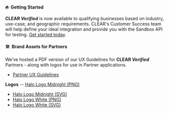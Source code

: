 #### 🔥&nbsp; Getting Started
**CLEAR _Verified_** is now available to qualifying businesses based on industry, use-case, and geographic requirements. CLEAR's Customer Success team will help define your ideal integration and provide you with the Sandbox API for testing. [Get started today](https://www.clearme.com/contact).

#### 🛠️&nbsp; Brand Assets for Partners
We’ve hosted a PDF version of our UX Guidelines for **CLEAR _Verified_** Partners - along with logos for use in Partner applications.
- [Partner UX Guidelines](https://github.com/clearverified/brand-assets-for-partners/blob/ff8ac912f77799ba27b20a0e3d331b78e955032a/CLEAR-Verified-Partner-UX-Guidelines.pdf)
  
**Logos**
-- [Halo Logo Midnight (PNG)](https://github.com/clearverified/brand-assets-for-partners/blob/3cbc3761ff7724d999fc5030de6d6de0a723b03d/CLEAR_Logo_Halo_Midnight_RGB_DIGITAL.png)
- [Halo Logo Midnight (SVG)](https://github.com/clearverified/brand-assets-for-partners/blob/3cbc3761ff7724d999fc5030de6d6de0a723b03d/CLEAR_Logo_Halo_K_RGB_DIGITAL.svg)
- [Halo Logo White (PNG)](https://github.com/clearverified/brand-assets-for-partners/blob/3cbc3761ff7724d999fc5030de6d6de0a723b03d/CLEAR_Logo_Halo_KO_RGB_DIGITAL.png)
- [Halo Logo White (SVG)](https://github.com/clearverified/brand-assets-for-partners/blob/3cbc3761ff7724d999fc5030de6d6de0a723b03d/CLEAR_Logo_Halo_KO_RGB_DIGITAL.svg)
